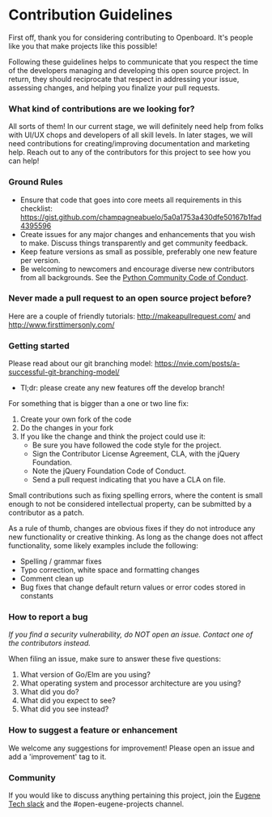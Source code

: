 # Contribution Guidelines

First off, thank you for considering contributing to Openboard. It's people like you that make projects like this possible!

Following these guidelines helps to communicate that you respect the time of the developers managing and developing this open source project. In return, they should reciprocate that respect in addressing your issue, assessing changes, and helping you finalize your pull requests.

### What kind of contributions are we looking for?

All sorts of them! In our current stage, we will definitely need help from folks with UI/UX chops and developers of all skill levels. In later stages, we 
will need contributions for creating/improving documentation and marketing help. Reach out to any of the contributors for this project to see how you can help!

### Ground Rules

* Ensure that code that goes into core meets all requirements in this checklist: https://gist.github.com/champagneabuelo/5a0a1753a430dfe50167b1fad4395596
* Create issues for any major changes and enhancements that you wish to make. Discuss things transparently and get community feedback.
* Keep feature versions as small as possible, preferably one new feature per version.
* Be welcoming to newcomers and encourage diverse new contributors from all backgrounds. See the [Python Community Code of Conduct](https://www.python.org/psf/codeofconduct/).


### Never made a pull request to an open source project before? 
Here are a couple of friendly tutorials: http://makeapullrequest.com/ and http://www.firsttimersonly.com/

### Getting started

Please read about our git branching model: https://nvie.com/posts/a-successful-git-branching-model/
* Tl;dr: please create any new features off the develop branch!

For something that is bigger than a one or two line fix:

1. Create your own fork of the code
2. Do the changes in your fork
3. If you like the change and think the project could use it:
    * Be sure you have followed the code style for the project.
    * Sign the Contributor License Agreement, CLA, with the jQuery Foundation.
    * Note the jQuery Foundation Code of Conduct.
    * Send a pull request indicating that you have a CLA on file.

Small contributions such as fixing spelling errors, where the content is small enough to not be considered intellectual property, can be submitted by a 
contributor as a patch.

As a rule of thumb, changes are obvious fixes if they do not introduce any new functionality or creative thinking. As long as the change does not affect functionality, some likely examples include the following:
* Spelling / grammar fixes
* Typo correction, white space and formatting changes
* Comment clean up
* Bug fixes that change default return values or error codes stored in constants

### How to report a bug

_If you find a security vulnerability, do NOT open an issue. Contact one of the contributors instead._

When filing an issue, make sure to answer these five questions:
1. What version of Go/Elm are you using?
2. What operating system and processor architecture are you using?
3. What did you do?
4. What did you expect to see?
5. What did you see instead?

### How to suggest a feature or enhancement

We welcome any suggestions for improvement! Please open an issue and add a 'improvement' tag to it.

### Community
If you would like to discuss anything pertaining this project, join the [Eugene Tech slack](eugslack.com) and the #open-eugene-projects channel.

